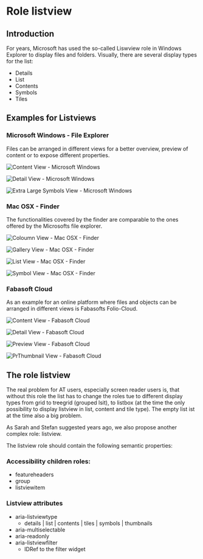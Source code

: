 # Role listview

## Introduction

For years, Microsoft has used the so-called Liswview role in Windows Explorer to display files and folders. Visually, there are several display types for the list:
* Details
* List
* Contents
* Symbols
* Tiles

## Examples for Listviews

### Microsoft Windows - File Explorer
Files can be arranged in different views for a better overview, preview of content or to expose different properties.

![Content View - Microsoft Windows](Windows/ContentView-Windows.png)

![Detail View - Microsoft Windows](Windows/DetailsView-Windows.png)

![Extra Large Symbols View - Microsoft Windows](Windows/ExtraLargeSymbolsView-Windows.png)

### Mac OSX - Finder

The functionalities covered by the finder are comparable to the ones offered by the Microsofts file explorer.

![Coloumn View - Mac OSX - Finder](MacOSX/ColumnView-MacOSX.png)

![Gallery View - Mac OSX - Finder](MacOSX/GalleryView-MacOSX.png)

![List View - Mac OSX - Finder](MacOSX/ListView-MacOSX.png)

![Symbol View - Mac OSX - Finder](MacOSX/SymbolView-MacOSX.png)

### Fabasoft Cloud

As an example for an online platform where files and objects can be arranged in different views is Fabasofts Folio-Cloud. 

![Content View - Fabasoft Cloud](FabasoftCloud/ContentView-FabasoftCloud.png)

![Detail View - Fabasoft Cloud](FabasoftCloud/DetailView-FabasoftCloud.png)

![Preview View - Fabasoft Cloud](FabasoftCloud/PreviewView-FabasoftCloud.png)

![PrThumbnail View - Fabasoft Cloud](FabasoftCloud/ThumbnailView-FabasoftCloud.png)

## The role listview

The real problem for AT users, especially screen reader users is, that without this role the list has to change the roles tue to different display types from grid to treegrid (grouped lsit), to listbox (at the time the only possibility to display listview in list, content and tile type). The empty list ist at the time also a big problem.

As Sarah and Stefan suggested years ago, we also propose another complex role: 
listview.

The listview role should contain the following semantic properties:

### Accessibility children roles:
- featureheaders
- group
- listviewitem

### Listview attributes

- aria-listviewtype
  - details | list | contents | tiles | symbols | thumbnails
- aria-multiselectable
- aria-readonly
- aria-listviewfilter
  - IDRef to the filter widget

